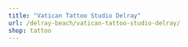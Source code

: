 ```yaml
---
title: "Vatican Tattoo Studio Delray"
url: /delray-beach/vatican-tattoo-studio-delray/
shop: tattoo
---
```

